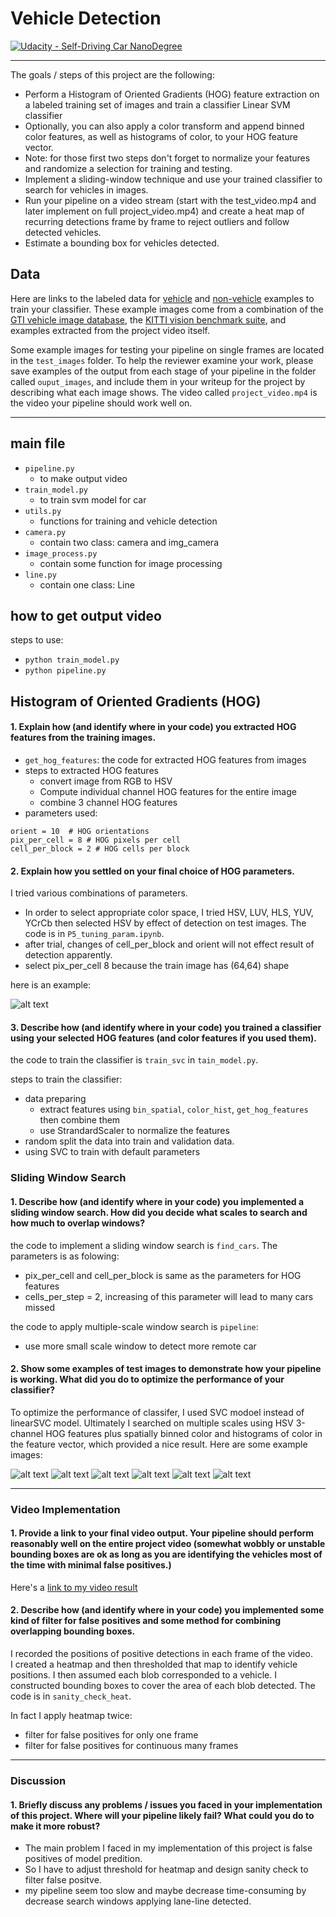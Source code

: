 
# Vehicle Detection
[![Udacity - Self-Driving Car NanoDegree](https://s3.amazonaws.com/udacity-sdc/github/shield-carnd.svg)](http://www.udacity.com/drive)

---

The goals / steps of this project are the following:

* Perform a Histogram of Oriented Gradients (HOG) feature extraction on a labeled training set of images and train a classifier Linear SVM classifier
* Optionally, you can also apply a color transform and append binned color features, as well as histograms of color, to your HOG feature vector.
* Note: for those first two steps don't forget to normalize your features and randomize a selection for training and testing.
* Implement a sliding-window technique and use your trained classifier to search for vehicles in images.
* Run your pipeline on a video stream (start with the test_video.mp4 and later implement on full project_video.mp4) and create a heat map of recurring detections frame by frame to reject outliers and follow detected vehicles.
* Estimate a bounding box for vehicles detected.

## Data

Here are links to the labeled data for [vehicle](https://s3.amazonaws.com/udacity-sdc/Vehicle_Tracking/vehicles.zip) and [non-vehicle](https://s3.amazonaws.com/udacity-sdc/Vehicle_Tracking/non-vehicles.zip) examples to train your classifier.  These example images come from a combination of the [GTI vehicle image database](http://www.gti.ssr.upm.es/data/Vehicle_database.html), the [KITTI vision benchmark suite](http://www.cvlibs.net/datasets/kitti/), and examples extracted from the project video itself.  

Some example images for testing your pipeline on single frames are located in the `test_images` folder.  To help the reviewer examine your work, please save examples of the output from each stage of your pipeline in the folder called `ouput_images`, and include them in your writeup for the project by describing what each image shows.    The video called `project_video.mp4` is the video your pipeline should work well on.  


[//]: # (Image References)
[image1]: ./output_images/HOG.jpg
[image2]: ./output_images/test1.jpg
[image3]: ./output_images/test2.jpg
[image4]: ./output_images/test3.jpg
[image5]: ./output_images/test4.jpg
[image6]: ./output_images/test5.jpg
[image7]: ./output_images/test6.jpg
[video1]: ./project_video.mp4

---

## main file

- `pipeline.py`
    - to make output video
- `train_model.py`
    - to train svm model for car
- `utils.py`
    - functions for training and vehicle detection
- `camera.py`
    - contain two class: camera and img_camera
- `image_process.py`
    - contain some function for image processing
- `line.py`
    - contain one class: Line

## how to get output video

steps to use:
- `python train_model.py`
- `python pipeline.py`

## Histogram of Oriented Gradients (HOG)

#### 1. Explain how (and identify where in your code) you extracted HOG features from the training images.

- `get_hog_features`: the code for extracted HOG features from images
- steps to extracted HOG features
    - convert image from RGB to HSV
    - Compute individual channel HOG features for the entire image
    - combine 3 channel HOG features
- parameters used:
```
orient = 10  # HOG orientations
pix_per_cell = 8 # HOG pixels per cell
cell_per_block = 2 # HOG cells per block
```

#### 2. Explain how you settled on your final choice of HOG parameters.

I tried various combinations of parameters.
- In order to select appropriate color space, I tried HSV, LUV, HLS, YUV, YCrCb then selected HSV by effect of detection on test images. The code is in `P5_tuning_param.ipynb`.
- after trial, changes of cell_per_block and orient will not effect result of detection apparently.
- select pix_per_cell 8 because the train image has (64,64) shape

here is an example:

![alt text][image1]

#### 3. Describe how (and identify where in your code) you trained a classifier using your selected HOG features (and color features if you used them).

the code to train the classifier is `train_svc` in `tain_model.py`.

steps to train the classifier:
- data preparing
    - extract features using `bin_spatial`, `color_hist`, `get_hog_features` then combine them
    - use StrandardScaler to normalize the features
- random split the data into train and validation data.
- using SVC to train with default parameters

### Sliding Window Search

#### 1. Describe how (and identify where in your code) you implemented a sliding window search.  How did you decide what scales to search and how much to overlap windows?

the code to implement a sliding window search is `find_cars`. The parameters is as folowing:
- pix_per_cell and cell_per_block is same as the parameters for HOG features
- cells_per_step = 2, increasing of this parameter will lead to many cars missed

the code to apply multiple-scale window search is `pipeline`:
- use more small scale window to detect more remote car

#### 2. Show some examples of test images to demonstrate how your pipeline is working.  What did you do to optimize the performance of your classifier?

To optimize the performance of classifer, I used SVC modoel instead of linearSVC model.
Ultimately I searched on multiple scales using HSV 3-channel HOG features plus spatially binned color and histograms of color in the feature vector, which provided a nice result.  Here are some example images:

![alt text][image2]
![alt text][image3]
![alt text][image4]
![alt text][image5]
![alt text][image6]
![alt text][image7]

---

### Video Implementation

#### 1. Provide a link to your final video output.  Your pipeline should perform reasonably well on the entire project video (somewhat wobbly or unstable bounding boxes are ok as long as you are identifying the vehicles most of the time with minimal false positives.)
Here's a [link to my video result](./project_video.mp4)


#### 2. Describe how (and identify where in your code) you implemented some kind of filter for false positives and some method for combining overlapping bounding boxes.

I recorded the positions of positive detections in each frame of the video.  
I created a heatmap and then thresholded that map to identify vehicle positions.
I then assumed each blob corresponded to a vehicle.
I constructed bounding boxes to cover the area of each blob detected.
The code is in `sanity_check_heat`.

In fact I apply heatmap twice:
- filter for false positives for only one frame
- filter for false positives for continuous many frames



---

### Discussion

#### 1. Briefly discuss any problems / issues you faced in your implementation of this project.  Where will your pipeline likely fail?  What could you do to make it more robust?



- The main problem I faced in my implementation of this project is false positives of model predition.
- So I have to adjust threshold for heatmap and design sanity check to filter false positve.
- my pipeline seem too slow and maybe decrease time-consuming by decrease search windows applying lane-line detected.
